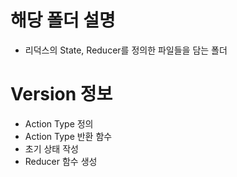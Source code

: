 # 해당 폴더 설명
- 리덕스의 State, Reducer를 정의한 파일들을 담는 폴더

# Version 정보

- Action Type 정의
- Action Type 반환 함수
- 초기 상태 작성
- Reducer 함수 생성